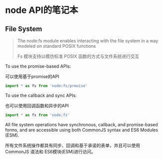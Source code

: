 # node API的笔记本
## File System

> The node:fs module enables interacting with the file system in a way modeled on standard POSIX functions
>
> Fs 模块支持以模仿标准 POSIX 函数的方式与文件系统进行交互 

To use the promise-based APIs: 

可以使用基于promise的API

```js
import * as fs from 'node:fs/prmoise'
```

To use the callback and sync APIs: 

也可以使用回调函数和异步的API

```js
import * as fs from 'node:fs'
```

All file system operations have synchronous, callback, and promise-based forms, and are accessible using both CommonJS syntax and ES6 Modules (ESM). 

所有文件系统操作都具有同步、回调和基于承诺的表单，并且可以使用 CommonJS 语法和 ES6模块(ESM)进行访问。 